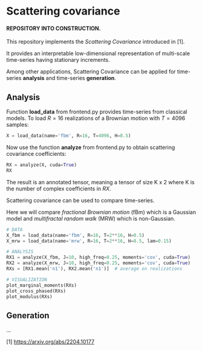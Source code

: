 # Scattering covariance

#### REPOSITORY INTO CONSTRUCTION.

This repository implements the *Scattering Covariance* introduced in [1].

It provides an interpretable low-dimensional representation of multi-scale time-series having stationary increments. 

Among other applications, Scattering Covariance can be applied for time-series **analysis** and time-series **generation**. 

## Analysis

Function **load_data** from frontend.py provides time-series from classical models. To load $R=16$ realizations of a Brownian motion with $T=4096$ samples:

```python
X = load_data(name='fbm', R=16, T=4096, H=0.5)
```

 Now use the function **analyze** from frontend.py to obtain scattering covariance coefficients:

```python
RX = analyze(X, cuda=True)
RX
```

The result is an annotated tensor, meaning a tensor of size K x 2 where K is the number of complex coefficients in $RX$. 



Scattering covariance can be used to compare time-series.

Here we will compare *fractional Brownian motion* (fBm) which is a Gaussian model and *multifractal random walk* (MRW) which is non-Gaussian.

```python
# DATA
X_fbm = load_data(name='fbm', R=16, T=2**16, H=0.5)
X_mrw = load_data(name='mrw', R=16, T=2**16, H=0.5, lam=0.15)

# ANALYSIS
RX1 = analyze(X_fbm, J=10, high_freq=0.25, moments='cov', cuda=True)
RX2 = analyze(X_mrw, J=10, high_freq=0.25, moments='cov', cuda=True)
RXs = [RX1.mean('n1'), RX2.mean('n1')]  # average on realizations

# VISUALIZATION
plot_marginal_moments(RXs)
plot_cross_phased(RXs)
plot_modulus(RXs)
```

## Generation

...

[1] https://arxiv.org/abs/2204.10177
